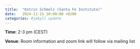 ```yaml
---
title:  "Katrin Schmelz (Santa Fe Institute)"
date:   2024-11-15 10:00:00 +0200
categories: #jekyll update
---
```



**Time**: 2-3 pm (CEST)

**Venue**: Room information and zoom link will
follow via mailing list

